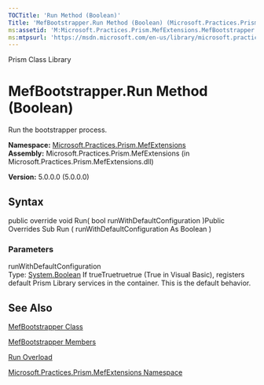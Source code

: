 ```yaml
---
TOCTitle: 'Run Method (Boolean)'
Title: 'MefBootstrapper.Run Method (Boolean) (Microsoft.Practices.Prism.MefExtensions)'
ms:assetid: 'M:Microsoft.Practices.Prism.MefExtensions.MefBootstrapper.Run(System.Boolean)'
ms:mtpsurl: 'https://msdn.microsoft.com/en-us/library/microsoft.practices.prism.mefextensions.mefbootstrapper.run(v=pandp.50)'
---
```


Prism Class Library

MefBootstrapper.Run Method (Boolean)
========================================

Run the bootstrapper process.

**Namespace:** [Microsoft.Practices.Prism.MefExtensions](https://msdn.microsoft.com/library/microsoft.practices.prism.mefextensions)
**Assembly:** Microsoft.Practices.Prism.MefExtensions (in Microsoft.Practices.Prism.MefExtensions.dll)

**Version:** 5.0.0.0 (5.0.0.0)

## Syntax


public override void Run( bool runWithDefaultConfiguration )Public Overrides Sub Run ( runWithDefaultConfiguration As Boolean )

### Parameters

runWithDefaultConfiguration  
Type: [System.Boolean](http://msdn.microsoft.com/en-us/library/a28wyd50)
If trueTruetruetrue (True in Visual Basic), registers default Prism Library services in the container. This is the default behavior.

See Also
--------


[MefBootstrapper Class](https://msdn.microsoft.com/library/microsoft.practices.prism.mefextensions.mefbootstrapper)

[MefBootstrapper Members](https://msdn.microsoft.com/allmembers.t:microsoft.practices.prism.mefextensions.mefbootstrapper)

[Run Overload](https://msdn.microsoft.com/overload:microsoft.practices.prism.mefextensions.mefbootstrapper.run)

[Microsoft.Practices.Prism.MefExtensions Namespace](https://msdn.microsoft.com/library/microsoft.practices.prism.mefextensions)
